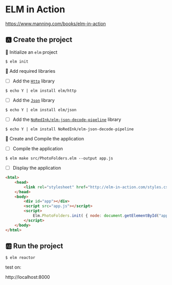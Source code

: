 # ELM in Action

https://www.manning.com/books/elm-in-action


## :a: Create the project

:round_pushpin: Initialize an `elm` project

```
$ elm init
```

:round_pushpin: Add required libraries

- [ ] Add the [`Http`](https://package.elm-lang.org/packages/elm/http/latest/) library

```
$ echo Y | elm install elm/http
```

- [ ] Add the [`Json`](https://package.elm-lang.org/packages/elm/json/latest/) library

```
$ echo Y | elm install elm/json 
```

- [ ] Add the [`NoRedInk/elm-json-decode-pipeline`](https://package.elm-lang.org/packages/NoRedInk/elm-json-decode-pipeline/latest) library


```
$ echo Y | elm install NoRedInk/elm-json-decode-pipeline
```

:round_pushpin:  Create and Compile the application

- [ ] Compile the application

```
$ elm make src/PhotoFolders.elm --output app.js
```

- [ ] Display the application

```html
<html>
    <head>
        <link rel="stylesheet" href="http://elm-in-action.com/styles.css">
    </head>
    <body>
        <div id="app"></div>
        <script src="app.js"></script>
        <script>
            Elm.PhotoFolders.init( { node: document.getElementById("app")} );
        </script>
    </body>
</html>
```


## :ab: Run the project

```
$ elm reactor
```

test on:

http://localhost:8000

